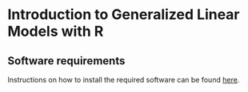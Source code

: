 # Introduction to Generalized Linear Models with R

## Software requirements

Instructions on how to install the required software can be found [here](software.md).
